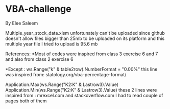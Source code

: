 # VBA-challenge
By Elee Saleem

Multiple_year_stock_data.xlsm unfortunately can't be uploaded since github doesn't allow files bigger than 25mb to be uploaded on its platform and this multiple year file I tried to upload is 95.6 mb

References:
*Most of codes were inspired from class 3 exercise 6 and 7 and also from class 2 exercise 6

*Except :
ws.Range("k" & table2row).NumberFormat = "0.00%" this line was inspired from:
statology.org/vba-percentage-format/

Application.Max(ws.Range("K2:K" & Lastrow3).Value)
Application.Min(ws.Range("K2:K" & Lastrow3).Value) these 2 lines were inspired from :
mrexcel.com and stackoverflow.com I had to read couple of pages both of them
